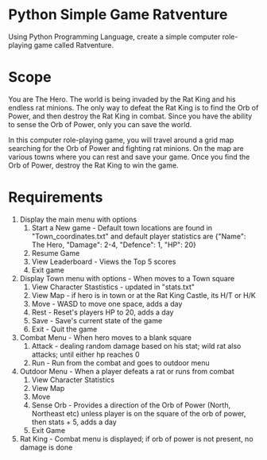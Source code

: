 # Python Simple Game Ratventure
Using Python Programming Language, create a simple computer role-playing game called Ratventure.

# Scope
You are The Hero. The world is being invaded by the Rat King and his endless rat minions. The only way to defeat the Rat King is to find the Orb of Power, and then destroy the Rat King in combat. Since you have the ability to sense the Orb of Power, only you can save the world.

In this computer role-playing game, you will travel around a grid map searching for the Orb of Power and fighting rat minions. On the map are various towns where you can rest and save your game. Once you find the Orb of Power, destroy the Rat King to win the game.   

# Requirements 
1) Display the main menu with options
    1) Start a New game - Default town locations are found in "Town_coordinates.txt" and default player statistics are {"Name": The Hero, "Damage": 2-4, "Defence": 1, "HP": 20}
    2) Resume Game
    3) View Leaderboard - Views the Top 5 scores 
    4) Exit game
2) Display Town menu with options - When moves to a Town square
    1) View Character Stastistics - updated in "stats.txt"
    2) View Map - if hero is in town or at the Rat King Castle, its H/T or H/K
    3) Move - WASD to move one space, adds a day
    4) Rest - Reset's players HP to 20, adds a day
    5) Save - Save's current state of the game
    6) Exit - Quit the game
3) Combat Menu - When hero moves to a blank square
    1) Attack - dealing random damage based on his stat; wild rat also attacks; until either hp reaches 0
    2) Run - Run from the combat and goes to outdoor menu
4) Outdoor Menu - When a player defeats a rat or runs from combat
    1) View Character Statistics
    2) View Map
    3) Move
    4) Sense Orb - Provides a direction of the Orb of Power (North, Northeast etc) unless player is on the square of the orb of power, then stats + 5, adds a day
    5) Exit Game
5) Rat King - Combat menu is displayed; if orb of power is not present, no damage is done
